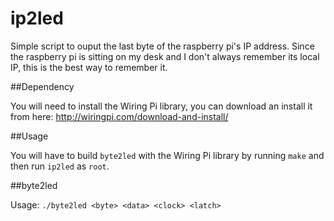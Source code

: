 ip2led
======

Simple script to ouput the last byte of the raspberry pi's IP address. Since the raspberry pi is sitting on my desk and I don't always remember its local IP, this is the best way to remember it.

##Dependency

You will need to install the Wiring Pi library, you can download an install it from here: http://wiringpi.com/download-and-install/

##Usage

You will have to build `byte2led` with the Wiring Pi library by running `make` and then run `ip2led` as `root`.

##byte2led

Usage: `./byte2led <byte> <data> <clock> <latch>`
